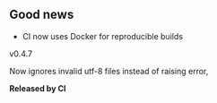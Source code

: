 ## Good news

- CI now uses Docker for reproducible builds

v0.4.7

Now ignores invalid utf-8 files instead of raising error,

**Released by CI**
